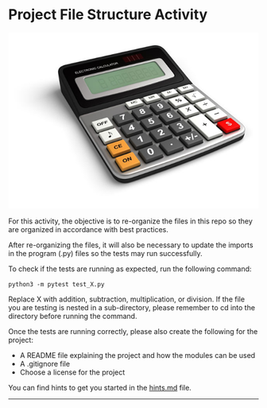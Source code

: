 # Project File Structure Activity

![an image of a calculator](calculator.jpg)

For this activity, the objective is to re-organize the files in this repo so they are organized in accordance with best practices.

After re-organizing the files, it will also be necessary to update the imports in the program (.py) files so the tests may run successfully.

To check if the tests are running as expected, run the following command:

```
python3 -m pytest test_X.py
```

Replace X with addition, subtraction, multiplication, or division. If the file you are testing is nested in a sub-directory, please remember to cd into the directory before running the command.

Once the tests are running correctly, please also create the following for the project:
* A README file explaining the project and how the modules can be used
* A .gitignore file
* Choose a license for the project

You can find hints to get you started in the [hints.md](hints.md) file.
****